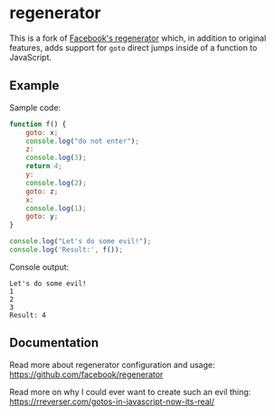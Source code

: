 regenerator
===========

This is a fork of [Facebook's regenerator](https://github.com/facebook/regenerator) which, in addition to original features, adds support for `goto` direct jumps inside of a function to JavaScript.

Example
-------

Sample code:

```javascript
function f() {
    goto: x;
    console.log("do not enter");
    z:
    console.log(3);
    return 4;
    y:
    console.log(2);
    goto: z;
    x:
    console.log(1);
    goto: y;
}

console.log("Let's do some evil!");
console.log('Result:', f());
```

Console output:

```
Let's do some evil!
1
2
3
Result: 4
```

Documentation
-------------

Read more about regenerator configuration and usage: https://github.com/facebook/regenerator

Read more on why I could ever want to create such an evil thing: https://rreverser.com/gotos-in-javascript-now-its-real/
